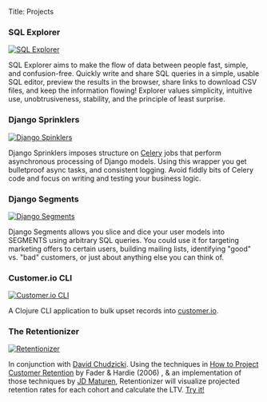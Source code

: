 Title: Projects

<div class="row">
  <div class="col-sm-12">
    <h3>SQL Explorer</h3>
    <a href="https://www.github.com/groveco/django-sql-explorer">
      <img alt="SQL Explorer" src="//placehold.it/1440x960/1B325F/ffffff?text=SQL+Explorer">
    </a>
    <p>
    SQL Explorer aims to make the flow of data between people fast,
    simple, and confusion-free.  Quickly write and share SQL queries in a
    simple, usable SQL editor, preview the results in the browser, share
    links to download CSV files, and keep the information flowing!
    Explorer values simplicity, intuitive use, unobtrusiveness, stability,
    and the principle of least surprise.
    </p>
  </div>
</div>
<div class="row">
  <div class="col-sm-12 col-md-6">
    <h3>Django Sprinklers</h3>
    <a href="https://github.com/groveco/django-sprinklers">
      <img alt="Django Spinklers" class="pure-img" src="//placehold.it/1440x960/9CC4E4/ffffff?text=Sprinklers">
    </a>
    <p>
    Django Sprinklers imposes structure on <a href="http://www.celeryproject.org/">Celery</a> jobs that perform
    asynchronous processing of Django models. Using this
    wrapper you get bulletproof async tasks, and consistent logging.
    Avoid fiddly bits of Celery code and focus on writing and testing
    your business logic.
    </p>
  </div>
  <div class="col-sm-12 col-md-6">
    <h3>Django Segments</h3>
    <a href="https://github.com/groveco/django-segments">
      <img alt="Django Segments" src="//placehold.it/1440x960/E9F2F9/9CC4E4?text=Segments">
    </a>
    <p>
    Django Segments allows you slice and dice your user models into
    SEGMENTS using arbitrary SQL queries. You could use it for targeting
    marketing offers to certain users, building mailing lists,
    identifying "good" vs. "bad" customers, or just about anything else
    you can think of.
    </p>
  </div>
</div>
<div class="row">
  <div class="col-sm-12 col-md-6">
    <h3>Customer.io CLI</h3>
    <a href="https://github.com/chrisclark/clj-customerio">
      <img alt="Customer.io CLI" src="//placehold.it/1440x960/F26C4F/ffffff?text=CIO+CLI">
    </a>
    <p>
    A Clojure CLI application to bulk upset records into <a href="http://www.customer.io">customer.io</a>.
    </p>
  </div>
    <div class="col-sm-12 col-md-6">
    <h3>The Retentionizer</h3>
    <a href="https://github.com/chrisclark/retentionizer">
      <img alt="Retentionizer" src="//placehold.it/1440x960/3A89C9/fffff?text=Retentionizer">
    </a>
    <p>
    In conjunction with <a href="http://www.davidchudzicki.com/">David Chudzicki</a>. Using the techniques in
    <a href="https://marketing.wharton.upenn.edu/files/?whdmsaction=public:main.file&fileID=327">
    How to Project Customer Retention</a> by Fader & Hardie (2006)
    , & an implementation of those techniques by <a href="https://github.com/jdmaturen">
    JD Maturen</a>, Retentionizer will visualize projected retention rates for each
    cohort and calculate the LTV. <a href="http://retentionizer.herokuapp.com">Try it!</a>
    </p>
  </div>
</div>
